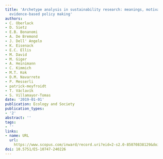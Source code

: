```yaml
---
title: 'Archetype analysis in sustainability research: meanings, motivations, and
  evidence-based policy making'
authors:
- C. Oberlack
- D. Sietz
- E.B. Bonanomi
- A. De Bremond
- J. Dell' Angelo
- K. Eisenack
- E.C. Ellis
- M. David
- M. Giger
- A. Heinimann
- C. Kimmich
- M.T. Kok
- D.M. Navarrete
- P. Messerli
- patrick-meyfroidt
- T. Václavík
- S. Villamayor-Tomas
date: '2019-01-01'
publication: Ecology and Society
publication_types:
- '2'
abstract: ''
tags:
- ''
links:
- name: URL
  url: 
    https://www.scopus.com/inward/record.uri?eid=2-s2.0-85070838129&doi=10.5751%2fES-10747-240226&partnerID=40&md5=068efeedf7c9b5b363f745329ee8a45b
doi: 10.5751/ES-10747-240226
---
```

